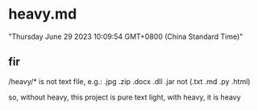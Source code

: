 heavy.md
========================
"Thursday June 29 2023 10:09:54 GMT+0800 (China Standard Time)"


fir
------------------------
/heavy/* is not text file, e.g.:
    .jpg .zip .docx .dll .jar 
    not (.txt .md .py .html)

so, 
without heavy, this project is pure text light, 
with heavy, it is heavy



